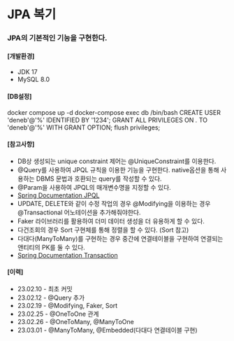 # JPA 복기

### JPA의 기본적인 기능을 구현한다.

#### [개발환경]
* JDK 17
* MySQL 8.0

#### [DB설정]
docker compose up -d
docker-compose exec db /bin/bash
CREATE USER 'deneb'@'%' IDENTIFIED BY '1234';
GRANT ALL PRIVILEGES ON *.* TO 'deneb'@'%' WITH GRANT OPTION;
flush privileges; 

#### [참고사항]
- DB상 생성되는 unique constraint 제어는 @UniqueConstraint를 이용한다.
- @Query를 사용하여 JPQL 규칙을 이용한 기능을 구현한다. native옵션을 통해 사용하는 DBMS 문법과 호환되는 query를 작성할 수 있다.
- @Param을 사용하여 JPQL의 매개변수명을 지정할 수 있다.
- [Spring Documentation JPQL](https://docs.spring.io/spring-data/jpa/docs/current/reference/html/#jpa.query-methods)
- UPDATE, DELETE와 같이 수정 작업의 경우 @Modifying을 이용하는 경우 @Transactional 어노테이션을 추가해줘야한다.
- Faker 라이브러리를 활용하여 더미 데이터 생성을 더 유용하게 할 수 있다.
- 다건조회의 경우 Sort 구현체를 통해 정렬을 할 수 있다. (Sort 참고) 
- 다대다(ManyToMany)를 구현하는 경우 중간에 연결테이블을 구현하여 연결되는 앤티티의 PK를 둘 수 있다.
- [Spring Documentation Transaction](https://docs.spring.io/spring-data/jpa/docs/current/reference/html/#transactions)

#### [이력]
* 23.02.10 - 최초 커밋
* 23.02.12 - @Query 추가
* 23.02.19 - @Modifying, Faker, Sort
* 23.02.25 - @OneToOne 관계
* 23.02.26 - @OneToMany, @ManyToOne
* 23.03.01 - @ManyToMany, @Embedded(다대다 연결테이블 구현)
